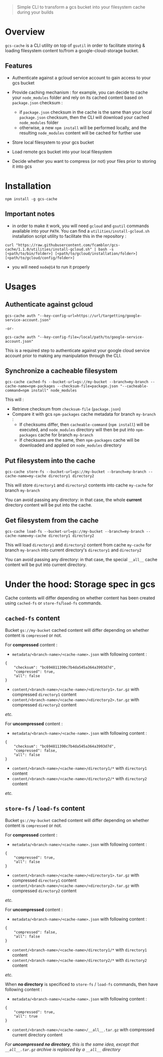 > Simple CLI to transform a gcs bucket into your filesystem cache during your builds

# Overview

`gcs-cache` is a CLI utility on top of `gsutil` in order to facilitate storing & loading filesystem
content to/from a google-cloud-storage bucket.

## Features

*   Authenticate against a gcloud service account to gain access to your gcs bucket
*   Provide caching mechanism : for example, you can decide to cache your `node_modules` folder
    and rely on its cached content based on `package.json` checksum :
    *    if `package.json` checksum in the cache is the same than your local `package.json` checksum,
         then the CLI will download your cached `node_modules` folder
    *    otherwise, a new `npm install` will be performed locally, and the resulting `node_modules`
         content will be cached for further use
    
*   Store local filesystem to your gcs bucket
*   Load remote gcs bucket into your local filesystem
*   Decide whether you want to compress (or not) your files prior to storing it into gcs

# Installation

`npm install -g gcs-cache`

## Important notes

- in order to make it work, you will need `gcloud` and `gsutil` commands available
  into your `PATH`. You can find a `utilities/install-gcloud.sh` installation script utility to 
  facilitate this in the repository : 

```
curl "https://raw.githubusercontent.com/fcamblor/gcs-cache/1.1.0/utilities/install-gcloud.sh" | bash -s [<path/to/bin/folder>] [<path/to/gcloud/installation/folder>] [<path/to/gcloud/config/folder>]
```  

- you will need `node@14` to run it properly

# Usages

## Authenticate against gcloud

```
gcs-cache auth "--key-config-url=https://url/targetting/google-service-account.json"

-or-

gcs-cache auth "--key-config-file=/local/path/to/google-service-account.json"
```

This is a required step to authenticate against your google cloud service account prior to making any
manipulation through the CLI.

## Synchronize a cacheable filesystem

```
gcs-cache cached-fs --bucket-url=gs://my-bucket --branch=my-branch --cache-name=npm-packages --checksum-file=package.json "--cacheable-command=npm install" node_modules
```

This will :
- Retrieve checksum from `checksum-file` (`package.json`)
- Compare it with gcs `npm-packages` cache metadata for branch `my-branch` :
    - If checksums differ, then `cacheable-command` (`npm install`) will be executed, and 
      `node_modules` directory will then be put into `npm-packages` cache for branch `my-branch`
    - If checksums are the same, then `npm-packages` cache will be downloaded and applied on `node_modules`
      directory

## Put filesystem into the cache

```
gcs-cache store-fs --bucket-url=gs://my-bucket --branch=my-branch --cache-name=my-cache directory1 directory2
```

This will store `directory1` and `directory2` contents into cache `my-cache` for branch `my-branch`

You can avoid passing any directory: in that case, the whole **current** directory content will be put into the cache.


## Get filesystem from the cache

```
gcs-cache load-fs --bucket-url=gs://my-bucket --branch=my-branch --cache-name=my-cache directory1 directory2
```

This will load `directory1` and `directory2` content from cache `my-cache` for branch `my-branch`
into current directory's `directory1` and `directory2`

You can avoid passing any directory: in that case, the special `__all__` cache content will be
put into current directory.


# Under the hood: Storage spec in gcs

Cache contents will differ depending on whether content has been created using `cached-fs` 
or `store-fs`/`load-fs` commands.

## `cached-fs` content

Bucket `gs://my-bucket` cached content will differ depending on whether content is `compressed` or not.

For **compressed** content :
- `metadata/<branch-name>/<cache-name>.json` with following content :
```
{
    "checksum": "bc694811390c7b4da545a364a3993d7d",
    "compressed": true,
    "all": false
}
```
- `content/<branch-name>/<cache-name>/<directory1>.tar.gz` with compressed `directory1` content
- `content/<branch-name>/<cache-name>/<directory2>.tar.gz` with compressed `directory2` content

_etc._

For **uncompressed** content :
- `metadata/<branch-name>/<cache-name>.json` with following content :
```
{
    "checksum": "bc694811390c7b4da545a364a3993d7d",
    "compressed": false,
    "all": false
}
```
- `content/<branch-name>/<cache-name>/directory1/*` with `directory1` content
- `content/<branch-name>/<cache-name>/directory2/*` with `directory2` content

_etc._

## `store-fs` / `load-fs` content

Bucket `gs://my-bucket` cached content will differ depending on whether content is `compressed` or not.

For **compressed** content :
- `metadata/<branch-name>/<cache-name>.json` with following content :
```
{
    "compressed": true,
    "all": false
}
```
- `content/<branch-name>/<cache-name>/<directory1>.tar.gz` with compressed `directory1` content
- `content/<branch-name>/<cache-name>/<directory2>.tar.gz` with compressed `directory2` content

_etc._

For **uncompressed** content :
- `metadata/<branch-name>/<cache-name>.json` with following content :
```
{
    "compressed": false,
    "all": false
}
```
- `content/<branch-name>/<cache-name>/directory1/*` with `directory1` content
- `content/<branch-name>/<cache-name>/directory2/*` with `directory2` content

_etc._

When **no directory** is specificed to `store-fs` / `load-fs` commands, then have following content :
- `metadata/<branch-name>/<cache-name>.json` with following content :
```
{
    "compressed": true,
    "all": true
}
```
- `content/<branch-name>/<cache-name>/__all__.tar.gz` with compressed current directory content

_For **uncompressed no directory**, this is the same idea, except that `__all__.tar.gz` archive is replaced
by a `__all__` directory_
